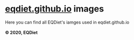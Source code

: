 # [eqdiet.github.io](https://eqdiet.github.io) images
Here you can find all EQDiet's iamges used in eqdiet.github.io
<br><br>
**© 2020, EQDiet**
